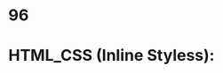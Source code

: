 # 96
# HTML_CSS (Inline Styless):
<p style="color: blue; font_size: 11 px;"< styled paragraph<//p>

